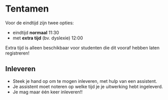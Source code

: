 # Tentamen

Voor de eindtijd zijn twee opties:

- eindtijd **normaal** 11:30
- met **extra tijd** (bv. dyslexie) 12:00

Extra tijd is alleen beschikbaar voor studenten die dit vooraf hebben laten registreren!

## Inleveren

- Steek je hand op om te mogen inleveren, met hulp van een assistent.
- Je assistent moet noteren op welke tijd je je uitwerking hebt ingeleverd.
- Je mag maar één keer inleveren!!
